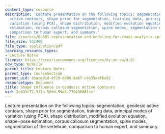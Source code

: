 ```yaml
---
content_type: resource
description: 'Lecture presentation on the following topics: segmentation, geodesic
  active contours, shape prior for segmentation, training data, principal modes of
  variation (using PCA), shape distribution, modified evolution equation, shape+pose
  estimation, corpus callosum segmentation, spine modes, segmentation of the vertebrae,
  comparison to human expert, and summary.'
file: /courses/6-881-representation-and-modeling-for-image-analysis-spring-2005/2cb31e773f7a56dd59a8779436881eef_shapecurves.pdf
file_size: 931469
file_type: application/pdf
learning_resource_types:
- Lecture Notes
license: https://creativecommons.org/licenses/by-nc-sa/4.0/
ocw_type: OCWFile
parent_title: Lecture Notes
parent_type: CourseSection
parent_uid: 8bace91d-9f2d-6d98-8abf-c4b35aafbe65
resourcetype: Document
title: Shape Influence in Geodesic Active Contours
uid: 2cb31e77-3f7a-56dd-59a8-779436881eef
---
```

Lecture presentation on the following topics: segmentation, geodesic active contours, shape prior for segmentation, training data, principal modes of variation (using PCA), shape distribution, modified evolution equation, shape+pose estimation, corpus callosum segmentation, spine modes, segmentation of the vertebrae, comparison to human expert, and summary.